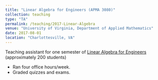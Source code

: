```yaml
---
title: "Linear Algebra for Engineers (APMA 3080)"
collection: teaching
type: "TA"
permalink: /teaching/2017-Linear-Algebra
venue: "University of Virginia, Department of Applied Mathematics"
date: 2017-08-01
location: "Charlottesville, VA"
---
```


Teaching assistant for one semester of [Linear Algebra for Engineers](https://rabi.phys.virginia.edu/mySIS/CS2/sectiontip.php?Semester=1178&ClassNumber=16924) (approximately 200 students) 

- Ran four office hours/week.
- Graded quizzes and exams.

